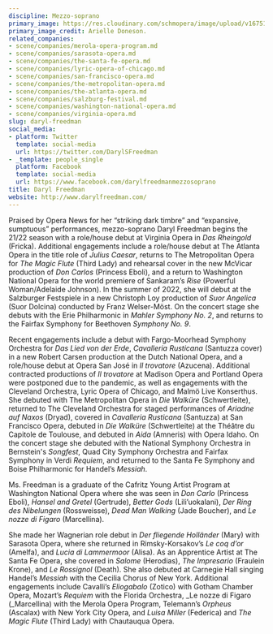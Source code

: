 ```yaml
---
discipline: Mezzo-soprano
primary_image: https://res.cloudinary.com/schmopera/image/upload/v1675133917/media/2023/01/DarylFreedman_ArielleDoneson_cwm6op.jpg
primary_image_credit: Arielle Doneson.
related_companies:
- scene/companies/merola-opera-program.md
- scene/companies/sarasota-opera.md
- scene/companies/the-santa-fe-opera.md
- scene/companies/lyric-opera-of-chicago.md
- scene/companies/san-francisco-opera.md
- scene/companies/the-metropolitan-opera.md
- scene/companies/the-atlanta-opera.md
- scene/companies/salzburg-festival.md
- scene/companies/washington-national-opera.md
- scene/companies/virginia-opera.md
slug: daryl-freedman
social_media:
- platform: Twitter
  template: social-media
  url: https://twitter.com/DarylSFreedman
- _template: people_single
  platform: Facebook
  template: social-media
  url: https://www.facebook.com/darylfreedmanmezzosoprano
title: Daryl Freedman
website: http://www.darylfreedman.com/
---
```

Praised by Opera News for her “striking dark timbre” and “expansive, sumptuous” performances, mezzo-soprano Daryl Freedman begins the 21/22 season with a role/house debut at Virginia Opera in _Das Rheingold_ (Fricka). Additional engagements include a role/house debut at The Atlanta Opera in the title role of _Julius Caesar_, returns to The Metropolitan Opera for _The Magic Flute_ (Third Lady) and rehearsal cover in the new McVicar production of _Don Carlos_ (Princess Eboli), and a return to Washington National Opera for the world premiere of Sankaram’s _Rise_ (Powerful Woman/Adelaide Johnson). In the summer of 2022, she will debut at the Salzburger Festspiele in a new Christoph Loy production of _Suor Angelica_ (Suor Dolcina) conducted by Franz Welser-Möst. On the concert stage she debuts with the Erie Philharmonic in _Mahler Symphony No. 2_, and returns to the Fairfax Symphony for Beethoven _Symphony No. 9_.

Recent engagements include a debut with Fargo-Moorhead Symphony Orchestra for _Das Lied von der Erde_, _Cavalleria Rusticana_ (Santuzza cover) in a new Robert Carsen production at the Dutch National Opera, and a role/house debut at Opera San José in _Il trovatore_ (Azucena). Additional contracted productions of _Il trovatore_ at Madison Opera and Portland Opera were postponed due to the pandemic, as well as engagements with the Cleveland Orchestra, Lyric Opera of Chicago, and Malmö Live Konserthus. She debuted with The Metropolitan Opera in _Die Walküre_ (Schwertleite), returned to The Cleveland Orchestra for staged performances of _Ariadne auf Naxos_ (Dryad), covered in _Cavalleria Rusticana_ (Santuzza) at San Francisco Opera, debuted in _Die Walküre_ (Schwertleite) at the Théâtre du Capitole de Toulouse, and debuted in _Aida_ (Amneris) with Opera Idaho. On the concert stage she debuted with the National Symphony Orchestra in Bernstein's _Songfest_, Quad City Symphony Orchestra and Fairfax Symphony in Verdi _Requiem_, and returned to the Santa Fe Symphony and Boise Philharmonic for Handel’s _Messiah_.

Ms. Freedman is a graduate of the Cafritz Young Artist Program at Washington National Opera where she was seen in _Don Carlo_ (Princess Eboli), _Hansel and Gretel_ (Gertrude), _Better Gods_ (Lili’uokalani), _Der Ring des Nibelungen_ (Rossweisse), _Dead Man Walking_ (Jade Boucher), and _Le nozze di Figaro_ (Marcellina).

She made her Wagnerian role debut in _Der fliegende Holländer_ (Mary) with Sarasota Opera, where she returned in Rimsky-Korsakov’s _Le coq d’or_ (Amelfa), and _Lucia di Lammermoor_ (Alisa). As an Apprentice Artist at The Santa Fe Opera, she covered in _Salome_ (Herodias), _The Impresario_ (Fraulein Krone), and _Le Rossignol_ (Death). She also debuted at Carnegie Hall singing Handel’s _Messiah_ with the Cecilia Chorus of New York. Additional engagements include Cavalli’s _Eliogabalo_ (Zotico) with Gotham Chamber Opera, Mozart’s _Requiem_ with the Florida Orchestra, _Le nozze di Figaro (_Marcellina) with the Merola Opera Program, Telemann’s _Orpheus_ (Ascalax) with New York City Opera, and _Luisa Miller_ (Federica) and _The Magic Flute_ (Third Lady) with Chautauqua Opera.
